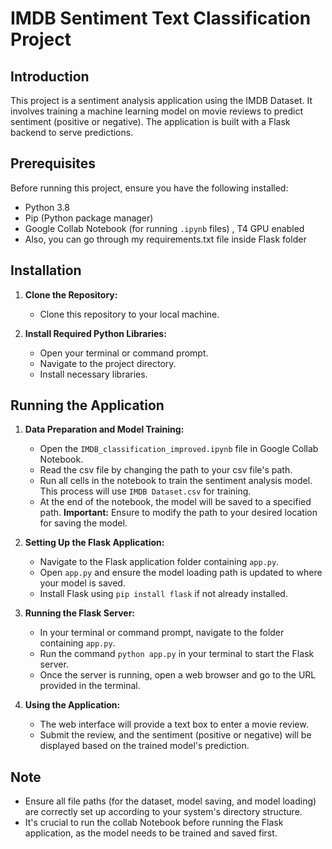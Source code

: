# IMDB Sentiment Text Classification Project

## Introduction
This project is a sentiment analysis application using the IMDB Dataset. It involves training a machine learning model on movie reviews to predict sentiment (positive or negative). The application is built with a Flask backend to serve predictions.

## Prerequisites
Before running this project, ensure you have the following installed:
- Python 3.8  
- Pip (Python package manager)
- Google Collab Notebook (for running `.ipynb` files) , T4 GPU enabled
- Also, you can go through my requirements.txt file inside Flask folder

## Installation

1. **Clone the Repository:**
   - Clone this repository to your local machine.

2. **Install Required Python Libraries:**
   - Open your terminal or command prompt.
   - Navigate to the project directory.
   - Install necessary libraries.  

## Running the Application

1. **Data Preparation and Model Training:**
   - Open the `IMDB_classification_improved.ipynb` file in Google Collab Notebook.
   - Read the csv file by changing the path to your csv file's path.
   - Run all cells in the notebook to train the sentiment analysis model. This process will use `IMDB Dataset.csv` for training. 
   - At the end of the notebook, the model will be saved to a specified path. **Important:** Ensure to modify the path to your desired location for saving the model.

2. **Setting Up the Flask Application:**
   - Navigate to the Flask application folder containing `app.py`.
   - Open `app.py` and ensure the model loading path is updated to where your model is saved.
   - Install Flask using `pip install flask` if not already installed.

3. **Running the Flask Server:**
   - In your terminal or command prompt, navigate to the folder containing `app.py`.
   - Run the command `python app.py` in your terminal to start the Flask server.
   - Once the server is running, open a web browser and go to the URL provided in the terminal.

4. **Using the Application:**
   - The web interface will provide a text box to enter a movie review.
   - Submit the review, and the sentiment (positive or negative) will be displayed based on the trained model's prediction.

## Note
- Ensure all file paths (for the dataset, model saving, and model loading) are correctly set up according to your system's directory structure.
- It's crucial to run the collab Notebook before running the Flask application, as the model needs to be trained and saved first.
